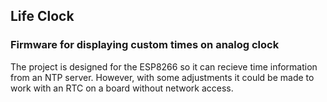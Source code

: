 ## Life Clock
### Firmware for displaying custom times on analog clock

The project is designed for the ESP8266 so it can recieve time information from an NTP server. However, with some adjustments it could be made to work with an RTC on a board without network access.


